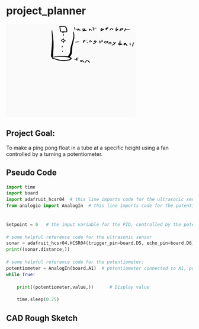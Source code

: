 # project_planner

[<img src="/images/protodraw.png" alt="protodraw.png" width="350" height="250">](/images/protodraw.png)

## Project Goal:

To make a ping pong float in a tube at a specific height using a fan controlled by a turning a potentiometer.

## Pseudo Code
```python
import time
import board
import adafruit_hcsr04  # this line imports code for the ultrasonic sensor
from analogio import AnalogIn  # this line imports code for the potentiometer


Setpoint = 0   # the input variable for the PID, controlled by the potentiometer

# some helpful reference code for the ultrasonic sensor
sonar = adafruit_hcsr04.HCSR04(trigger_pin=board.D5, echo_pin=board.D6)   # this sets it up for use
print((sonar.distance,))

# some helpful reference code for the potentiometer:
potentiometer = AnalogIn(board.A1)  # potentiometer connected to A1, power & ground
while True:
 
    print((potentiometer.value,))      # Display value
 
    time.sleep(0.25)          

```
## CAD Rough Sketch

